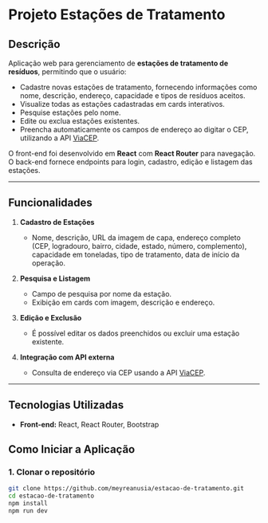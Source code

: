 # Projeto Estações de Tratamento

## Descrição
Aplicação web para gerenciamento de **estações de tratamento de resíduos**, permitindo que o usuário:

- Cadastre novas estações de tratamento, fornecendo informações como nome, descrição, endereço, capacidade e tipos de resíduos aceitos.  
- Visualize todas as estações cadastradas em cards interativos.  
- Pesquise estações pelo nome.  
- Edite ou exclua estações existentes.  
- Preencha automaticamente os campos de endereço ao digitar o CEP, utilizando a API [ViaCEP](https://viacep.com.br/).

O front-end foi desenvolvido em **React** com **React Router** para navegação. O back-end fornece endpoints para login, cadastro, edição e listagem das estações.

---

## Funcionalidades

1. **Cadastro de Estações**
   - Nome, descrição, URL da imagem de capa, endereço completo (CEP, logradouro, bairro, cidade, estado, número, complemento), capacidade em toneladas, tipo de tratamento, data de início da operação.

2. **Pesquisa e Listagem**
   - Campo de pesquisa por nome da estação.  
   - Exibição em cards com imagem, descrição e endereço.

3. **Edição e Exclusão**
   - É possível editar os dados preenchidos ou excluir uma estação existente.

4. **Integração com API externa**
   - Consulta de endereço via CEP usando a API [ViaCEP](https://viacep.com.br/).

---

## Tecnologias Utilizadas

- **Front-end:** React, React Router, Bootstrap  

## Como Iniciar a Aplicação

### 1. Clonar o repositório
```bash
git clone https://github.com/meyreanusia/estacao-de-tratamento.git
cd estacao-de-tratamento
npm install
npm run dev
